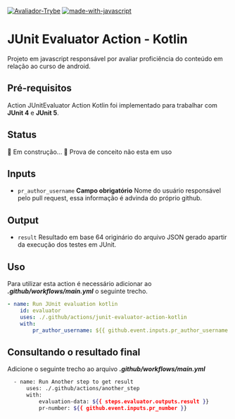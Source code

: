 [![Avaliador-Trybe](https://img.shields.io/badge/avaliador-trybe-green.svg)](https://github.com/Naereen/badges)
 [![made-with-javascript](https://img.shields.io/badge/Made%20with-JavaScript-1f425f.svg)](https://www.javascript.com)

# JUnit Evaluator Action - Kotlin

Projeto em javascript responsável por avaliar proficiência do conteúdo em relação ao curso de android.

## Pré-requisitos

Action JUnitEvaluator Action Kotlin foi implementado para trabalhar com **JUnit 4** e **JUnit 5**. 

## Status

🚧 Em construção... 🚧
Prova de conceito não esta em uso


## Inputs
- ```pr_author_username``` 
  **Campo obrigatório**
  Nome do usuário responsável pelo pull request, essa informação é advinda do próprio github.


## Output 
  - ```result```
  Resultado em base 64 originário do arquivo JSON gerado apartir da execução dos testes em JUnit.


## Uso 
Para utilizar esta action é necessário adicionar ao ***.github/workflows/main.yml*** o seguinte trecho.

```yml 
- name: Run JUnit evaluation kotlin
    id: evaluator
    uses: ./.github/actions/junit-evaluator-action-kotlin
    with:
        pr_author_username: ${{ github.event.inputs.pr_author_username }}

```

## Consultando o resultado final
Adicione o seguinte trecho ao arquivo ***.github/workflows/main.yml***

```bash
  - name: Run Another step to get result 
      uses: ./.github/actions/another_step
      with:
          evaluation-data: ${{ steps.evaluator.outputs.result }}
          pr-number: ${{ github.event.inputs.pr_number }}
```
